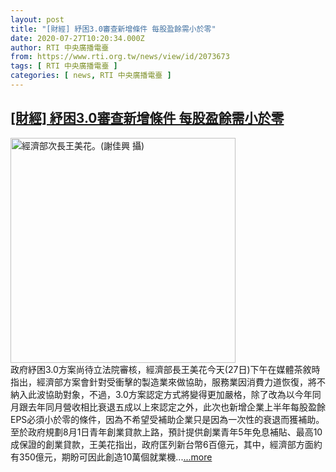 ```yaml
---
layout: post
title: "[財經] 紓困3.0審查新增條件 每股盈餘需小於零"
date: 2020-07-27T10:20:34.000Z
author: RTI 中央廣播電臺
from: https://www.rti.org.tw/news/view/id/2073673
tags: [ RTI 中央廣播電臺 ]
categories: [ news, RTI 中央廣播電臺 ]
---
```

<!--1595845234000-->
[[財經] 紓困3.0審查新增條件 每股盈餘需小於零](https://www.rti.org.tw/news/view/id/2073673)
------

<div>
<img src="https://static.rti.org.tw/assets/thumbnails/2019/07/23/283d4430d8b78c271d4904c0c7f4b11b.jpg" width="360" alt="經濟部次長王美花。(謝佳興 攝)" title="經濟部次長王美花。(謝佳興 攝)"><br>政府紓困3.0方案尚待立法院審核，經濟部長王美花今天(27日)下午在媒體茶敘時指出，經濟部方案會針對受衝擊的製造業來做協助，服務業因消費力道恢復，將不納入此波協助對象，不過，3.0方案認定方式將變得更加嚴格，除了改為以今年同月跟去年同月營收相比衰退五成以上來認定之外，此次也新增企業上半年每股盈餘EPS必須小於零的條件，因為不希望受補助企業只是因為一次性的衰退而獲補助。至於政府規劃8月1日青年創業貸款上路，預計提供創業青年5年免息補貼、最高10成保證的創業貸款，王美花指出，政府匡列新台幣6百億元，其中，經濟部方面約有350億元，期盼可因此創造10萬個就業機...<a target="_blank" href="https://www.rti.org.tw/news/view/id/2073673">...more</a>
</div>
